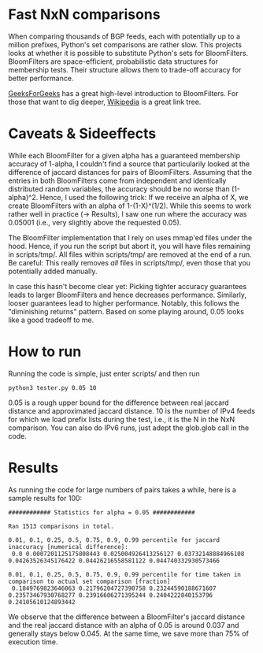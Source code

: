 # Fast NxN comparisons

When comparing thousands of BGP feeds, each with potentially up to a million prefixes, Python's set comparisons are rather slow. This projects looks at whether it is possible to substitute Python's sets for BloomFilters. BloomFilters are space-efficient, probabilistic data structures for membership tests. Their structure allows them to trade-off accuracy for better performance. <br>

[GeeksForGeeks](https://www.geeksforgeeks.org/bloom-filters-introduction-and-python-implementation/) has a great high-level introduction to BloomFilters. For those that want to dig deeper, [Wikipedia](https://en.wikipedia.org/wiki/Bloom_filter) is a great link tree.<br>

# Caveats & Sideeffects

While each BloomFilter for a given alpha has a guaranteed membership accuracy of 1-alpha, I couldn't find a source that particularily looked at the difference of jaccard distances for pairs of BloomFilters. Assuming that the entries in both BloomFilters come from independent and identically distributed random variables, the accuracy should be no worse than (1-alpha)^2. Hence, I used the following trick: If we receive an alpha of X, we create BloomFilters with an alpha of 1-(1-X)^(1/2). While this seems to work rather well in practice (-> Results), I saw one run where the accuracy was 0.05001 (i.e., very slightly above the requested 0.05). 

The BloomFilter implementation that I rely on uses mmap'ed files under the hood. Hence, if you run the script but abort it, you will have files remaining in scripts/tmp/. All files within scripts/tmp/ are removed at the end of a run. Be careful: This really removes *all* files in scripts/tmp/, even those that you potentially added manually. 

In case this hasn't become clear yet: Picking tighter accuracy guarantees leads to larger BloomFilters and hence decreases performance. Similarly, looser guarantees lead to higher performance. Notably, this follows the "diminishing returns" pattern. Based on some playing around, 0.05 looks like a good tradeoff to me. 

# How to run

Running the code is simple, just enter scripts/ and then run

~~~
python3 tester.py 0.05 10
~~~

0.05 is a rough upper bound for the difference between real jaccard distance and approximated jaccard distance. 10 is the number of IPv4 feeds for which we load prefix lists during the test, i.e., it is the N in the NxN comparison. You can also do IPv6 runs, just adept the glob.glob call in the code. 

# Results

As running the code for large numbers of pairs takes a while, here is a sample results for 100:

~~~
############ Statistics for alpha = 0.05 ############

Ran 1513 comparisons in total.

0.01, 0.1, 0.25, 0.5, 0.75, 0.9, 0.99 percentile for jaccard inaccuracy [numerical difference]:
 0.0 0.0007201125175808443 0.025004926413256127 0.03732148884966108 0.04263526345176422 0.04426216558581122 0.044740332930573466

0.01, 0.1, 0.25, 0.5, 0.75, 0.9, 0.99 percentile for time taken in comparison to actual set comparison [fraction]
 0.1849769823646063 0.21796204727390758 0.23244590188671607 0.23573467930768277 0.23916606271395244 0.2404222840153796 0.24105610124893442
~~~

We observe that the difference between a BloomFilter's jaccard distance and the real jaccard distance with an alpha of 0.05 is around 0.037 and generally stays below 0.045. At the same time, we save more than 75% of execution time. 

